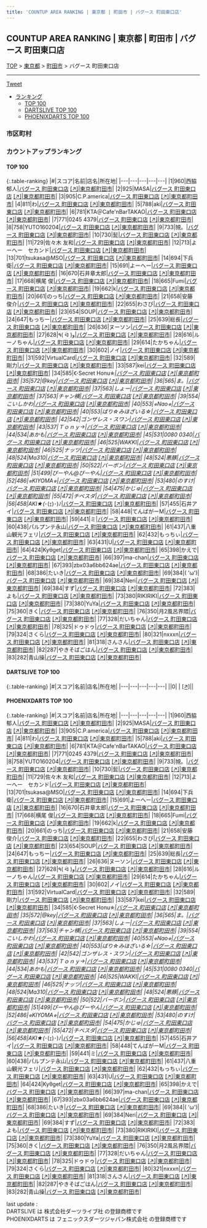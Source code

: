 ```yaml
---
title: 'COUNTUP AREA RANKING | 東京都 | 町田市 | バグース 町田東口店'
---
```

## COUNTUP AREA RANKING | 東京都 | 町田市 | バグース 町田東口店

[TOP](/darts/rank/) > [東京都](/darts/rank/東京都/) > [町田市](/darts/rank/東京都/町田市/) > バグース 町田東口店

___

<a href="https://twitter.com/share?ref_src=twsrc%5Etfw" data-text="COUNTUP AREA RANKING | 東京都町田市バグース 町田東口店" class="twitter-share-button" data-hashtags="DARTSLIVE,PHOENIXDARTS,darts,ダーツ" data-show-count="false">Tweet</a>

* [ランキング](#カウントアップランキング)
    * [TOP 100](#top-100)
    * [DARTSLIVE TOP 100](#dartslive-top-100)
    * [PHOENIXDARTS TOP 100](#phoenixdarts-top-100)

### 市区町村

<ul>

</ul>

### カウントアップランキング

#### TOP 100



{:.table-ranking}
|#|スコア|名前|店名|所在地|
|---|---|---|---|---|
|1|960|<span class="rank-name-pd"><span class="pro-icon-pd"></span>西脇 郁人</span>|<a href="/darts/rank/shops/60596.html">バグース 町田東口店</a> <a href="https://vs.phoenixdarts.com/jp/shop/shopDetailInfo/s_60596?s_seq=60596">[↗]</a>|<a href="/darts/rank/東京都/町田市">東京都町田市</a>|
|2|925|<span class="rank-name-pd">MASA</span>|<a href="/darts/rank/shops/60596.html">バグース 町田東口店</a> <a href="https://vs.phoenixdarts.com/jp/shop/shopDetailInfo/s_60596?s_seq=60596">[↗]</a>|<a href="/darts/rank/東京都/町田市">東京都町田市</a>|
|3|905|<span class="rank-name-pd">C.P.america</span>|<a href="/darts/rank/shops/60596.html">バグース 町田東口店</a> <a href="https://vs.phoenixdarts.com/jp/shop/shopDetailInfo/s_60596?s_seq=60596">[↗]</a>|<a href="/darts/rank/東京都/町田市">東京都町田市</a>|
|4|811|<span class="rank-name-pd">わ</span>|<a href="/darts/rank/shops/60596.html">バグース 町田東口店</a> <a href="https://vs.phoenixdarts.com/jp/shop/shopDetailInfo/s_60596?s_seq=60596">[↗]</a>|<a href="/darts/rank/東京都/町田市">東京都町田市</a>|
|5|788|<span class="rank-name-pd">aki</span>|<a href="/darts/rank/shops/60596.html">バグース 町田東口店</a> <a href="https://vs.phoenixdarts.com/jp/shop/shopDetailInfo/s_60596?s_seq=60596">[↗]</a>|<a href="/darts/rank/東京都/町田市">東京都町田市</a>|
|6|781|<span class="rank-name-pd">KTA＠Cafe&#x27;nBarTAKAO</span>|<a href="/darts/rank/shops/60596.html">バグース 町田東口店</a> <a href="https://vs.phoenixdarts.com/jp/shop/shopDetailInfo/s_60596?s_seq=60596">[↗]</a>|<a href="/darts/rank/東京都/町田市">東京都町田市</a>|
|7|771|<span class="rank-name-pd">0245 4379</span>|<a href="/darts/rank/shops/60596.html">バグース 町田東口店</a> <a href="https://vs.phoenixdarts.com/jp/shop/shopDetailInfo/s_60596?s_seq=60596">[↗]</a>|<a href="/darts/rank/東京都/町田市">東京都町田市</a>|
|8|758|<span class="rank-name-pd">YUTO160204</span>|<a href="/darts/rank/shops/60596.html">バグース 町田東口店</a> <a href="https://vs.phoenixdarts.com/jp/shop/shopDetailInfo/s_60596?s_seq=60596">[↗]</a>|<a href="/darts/rank/東京都/町田市">東京都町田市</a>|
|9|733|<span class="rank-name-pd">覙。</span>|<a href="/darts/rank/shops/60596.html">バグース 町田東口店</a> <a href="https://vs.phoenixdarts.com/jp/shop/shopDetailInfo/s_60596?s_seq=60596">[↗]</a>|<a href="/darts/rank/東京都/町田市">東京都町田市</a>|
|10|730|<span class="rank-name-pd">髭</span>|<a href="/darts/rank/shops/60596.html">バグース 町田東口店</a> <a href="https://vs.phoenixdarts.com/jp/shop/shopDetailInfo/s_60596?s_seq=60596">[↗]</a>|<a href="/darts/rank/東京都/町田市">東京都町田市</a>|
|11|729|<span class="rank-name-pd"><span class="pro-icon-pd"></span>佐々木 友和</span>|<a href="/darts/rank/shops/60596.html">バグース 町田東口店</a> <a href="https://vs.phoenixdarts.com/jp/shop/shopDetailInfo/s_60596?s_seq=60596">[↗]</a>|<a href="/darts/rank/東京都/町田市">東京都町田市</a>|
|12|713|<span class="rank-name-pd">よーへー　セカンド</span>|<a href="/darts/rank/shops/60596.html">バグース 町田東口店</a> <a href="https://vs.phoenixdarts.com/jp/shop/shopDetailInfo/s_60596?s_seq=60596">[↗]</a>|<a href="/darts/rank/東京都/町田市">東京都町田市</a>|
|13|701|<span class="rank-name-pd">tsukasa@MSO</span>|<a href="/darts/rank/shops/60596.html">バグース 町田東口店</a> <a href="https://vs.phoenixdarts.com/jp/shop/shopDetailInfo/s_60596?s_seq=60596">[↗]</a>|<a href="/darts/rank/東京都/町田市">東京都町田市</a>|
|14|694|<span class="rank-name-pd">下兵衛</span>|<a href="/darts/rank/shops/60596.html">バグース 町田東口店</a> <a href="https://vs.phoenixdarts.com/jp/shop/shopDetailInfo/s_60596?s_seq=60596">[↗]</a>|<a href="/darts/rank/東京都/町田市">東京都町田市</a>|
|15|691|<span class="rank-name-pd">よーへー</span>|<a href="/darts/rank/shops/60596.html">バグース 町田東口店</a> <a href="https://vs.phoenixdarts.com/jp/shop/shopDetailInfo/s_60596?s_seq=60596">[↗]</a>|<a href="/darts/rank/東京都/町田市">東京都町田市</a>|
|16|670|<span class="rank-name-pd">石井章太郎</span>|<a href="/darts/rank/shops/60596.html">バグース 町田東口店</a> <a href="https://vs.phoenixdarts.com/jp/shop/shopDetailInfo/s_60596?s_seq=60596">[↗]</a>|<a href="/darts/rank/東京都/町田市">東京都町田市</a>|
|17|668|<span class="rank-name-pd"><span class="pro-icon-pd"></span>横尾 俊</span>|<a href="/darts/rank/shops/60596.html">バグース 町田東口店</a> <a href="https://vs.phoenixdarts.com/jp/shop/shopDetailInfo/s_60596?s_seq=60596">[↗]</a>|<a href="/darts/rank/東京都/町田市">東京都町田市</a>|
|18|665|<span class="rank-name-pd">Fumi</span>|<a href="/darts/rank/shops/60596.html">バグース 町田東口店</a> <a href="https://vs.phoenixdarts.com/jp/shop/shopDetailInfo/s_60596?s_seq=60596">[↗]</a>|<a href="/darts/rank/東京都/町田市">東京都町田市</a>|
|19|662|<span class="rank-name-pd">k</span>|<a href="/darts/rank/shops/60596.html">バグース 町田東口店</a> <a href="https://vs.phoenixdarts.com/jp/shop/shopDetailInfo/s_60596?s_seq=60596">[↗]</a>|<a href="/darts/rank/東京都/町田市">東京都町田市</a>|
|20|661|<span class="rank-name-pd">のっち</span>|<a href="/darts/rank/shops/60596.html">バグース 町田東口店</a> <a href="https://vs.phoenixdarts.com/jp/shop/shopDetailInfo/s_60596?s_seq=60596">[↗]</a>|<a href="/darts/rank/東京都/町田市">東京都町田市</a>|
|21|658|<span class="rank-name-pd">安藤　俊介</span>|<a href="/darts/rank/shops/60596.html">バグース 町田東口店</a> <a href="https://vs.phoenixdarts.com/jp/shop/shopDetailInfo/s_60596?s_seq=60596">[↗]</a>|<a href="/darts/rank/東京都/町田市">東京都町田市</a>|
|22|655|<span class="rank-name-pd">わさび</span>|<a href="/darts/rank/shops/60596.html">バグース 町田東口店</a> <a href="https://vs.phoenixdarts.com/jp/shop/shopDetailInfo/s_60596?s_seq=60596">[↗]</a>|<a href="/darts/rank/東京都/町田市">東京都町田市</a>|
|23|654|<span class="rank-name-pd">SOUP</span>|<a href="/darts/rank/shops/60596.html">バグース 町田東口店</a> <a href="https://vs.phoenixdarts.com/jp/shop/shopDetailInfo/s_60596?s_seq=60596">[↗]</a>|<a href="/darts/rank/東京都/町田市">東京都町田市</a>|
|24|647|<span class="rank-name-pd">もっちー</span>|<a href="/darts/rank/shops/60596.html">バグース 町田東口店</a> <a href="https://vs.phoenixdarts.com/jp/shop/shopDetailInfo/s_60596?s_seq=60596">[↗]</a>|<a href="/darts/rank/東京都/町田市">東京都町田市</a>|
|25|639|<span class="rank-name-pd">総長</span>|<a href="/darts/rank/shops/60596.html">バグース 町田東口店</a> <a href="https://vs.phoenixdarts.com/jp/shop/shopDetailInfo/s_60596?s_seq=60596">[↗]</a>|<a href="/darts/rank/東京都/町田市">東京都町田市</a>|
|26|636|<span class="rank-name-pd">ヌーソン</span>|<a href="/darts/rank/shops/60596.html">バグース 町田東口店</a> <a href="https://vs.phoenixdarts.com/jp/shop/shopDetailInfo/s_60596?s_seq=60596">[↗]</a>|<a href="/darts/rank/東京都/町田市">東京都町田市</a>|
|27|628|<span class="rank-name-pd">٩( ᐛ )و</span>|<a href="/darts/rank/shops/60596.html">バグース 町田東口店</a> <a href="https://vs.phoenixdarts.com/jp/shop/shopDetailInfo/s_60596?s_seq=60596">[↗]</a>|<a href="/darts/rank/東京都/町田市">東京都町田市</a>|
|28|616|<span class="rank-name-pd">ルーノちゃん</span>|<a href="/darts/rank/shops/60596.html">バグース 町田東口店</a> <a href="https://vs.phoenixdarts.com/jp/shop/shopDetailInfo/s_60596?s_seq=60596">[↗]</a>|<a href="/darts/rank/東京都/町田市">東京都町田市</a>|
|29|614|<span class="rank-name-pd">たかちゃん</span>|<a href="/darts/rank/shops/60596.html">バグース 町田東口店</a> <a href="https://vs.phoenixdarts.com/jp/shop/shopDetailInfo/s_60596?s_seq=60596">[↗]</a>|<a href="/darts/rank/東京都/町田市">東京都町田市</a>|
|30|602|<span class="rank-name-pd">ノイ</span>|<a href="/darts/rank/shops/60596.html">バグース 町田東口店</a> <a href="https://vs.phoenixdarts.com/jp/shop/shopDetailInfo/s_60596?s_seq=60596">[↗]</a>|<a href="/darts/rank/東京都/町田市">東京都町田市</a>|
|31|592|<span class="rank-name-pd">VirtualCard</span>|<a href="/darts/rank/shops/60596.html">バグース 町田東口店</a> <a href="https://vs.phoenixdarts.com/jp/shop/shopDetailInfo/s_60596?s_seq=60596">[↗]</a>|<a href="/darts/rank/東京都/町田市">東京都町田市</a>|
|32|589|<span class="rank-name-pd">剛力</span>|<a href="/darts/rank/shops/60596.html">バグース 町田東口店</a> <a href="https://vs.phoenixdarts.com/jp/shop/shopDetailInfo/s_60596?s_seq=60596">[↗]</a>|<a href="/darts/rank/東京都/町田市">東京都町田市</a>|
|33|587|<span class="rank-name-pd">kei</span>|<a href="/darts/rank/shops/60596.html">バグース 町田東口店</a> <a href="https://vs.phoenixdarts.com/jp/shop/shopDetailInfo/s_60596?s_seq=60596">[↗]</a>|<a href="/darts/rank/東京都/町田市">東京都町田市</a>|
|34|585|<span class="rank-name-pd">☪Secret Honu✯*</span>|<a href="/darts/rank/shops/60596.html">バグース 町田東口店</a> <a href="https://vs.phoenixdarts.com/jp/shop/shopDetailInfo/s_60596?s_seq=60596">[↗]</a>|<a href="/darts/rank/東京都/町田市">東京都町田市</a>|
|35|572|<span class="rank-name-pd">@key</span>|<a href="/darts/rank/shops/60596.html">バグース 町田東口店</a> <a href="https://vs.phoenixdarts.com/jp/shop/shopDetailInfo/s_60596?s_seq=60596">[↗]</a>|<a href="/darts/rank/東京都/町田市">東京都町田市</a>|
|36|565|<span class="rank-name-pd">ま。</span>|<a href="/darts/rank/shops/60596.html">バグース 町田東口店</a> <a href="https://vs.phoenixdarts.com/jp/shop/shopDetailInfo/s_60596?s_seq=60596">[↗]</a>|<a href="/darts/rank/東京都/町田市">東京都町田市</a>|
|37|563|<span class="rank-name-pd">しょー</span>|<a href="/darts/rank/shops/60596.html">バグース 町田東口店</a> <a href="https://vs.phoenixdarts.com/jp/shop/shopDetailInfo/s_60596?s_seq=60596">[↗]</a>|<a href="/darts/rank/東京都/町田市">東京都町田市</a>|
|37|563|<span class="rank-name-pd">チャン横</span>|<a href="/darts/rank/shops/60596.html">バグース 町田東口店</a> <a href="https://vs.phoenixdarts.com/jp/shop/shopDetailInfo/s_60596?s_seq=60596">[↗]</a>|<a href="/darts/rank/東京都/町田市">東京都町田市</a>|
|39|554|<span class="rank-name-pd">こいしかわ</span>|<a href="/darts/rank/shops/60596.html">バグース 町田東口店</a> <a href="https://vs.phoenixdarts.com/jp/shop/shopDetailInfo/s_60596?s_seq=60596">[↗]</a>|<a href="/darts/rank/東京都/町田市">東京都町田市</a>|
|40|553|<span class="rank-name-pd">⭐︎Nao⭐︎</span>|<a href="/darts/rank/shops/60596.html">バグース 町田東口店</a> <a href="https://vs.phoenixdarts.com/jp/shop/shopDetailInfo/s_60596?s_seq=60596">[↗]</a>|<a href="/darts/rank/東京都/町田市">東京都町田市</a>|
|40|553|<span class="rank-name-pd">ばり☆みほざいる☆</span>|<a href="/darts/rank/shops/60596.html">バグース 町田東口店</a> <a href="https://vs.phoenixdarts.com/jp/shop/shopDetailInfo/s_60596?s_seq=60596">[↗]</a>|<a href="/darts/rank/東京都/町田市">東京都町田市</a>|
|42|542|<span class="rank-name-pd">ゴンザレス・スワン</span>|<a href="/darts/rank/shops/60596.html">バグース 町田東口店</a> <a href="https://vs.phoenixdarts.com/jp/shop/shopDetailInfo/s_60596?s_seq=60596">[↗]</a>|<a href="/darts/rank/東京都/町田市">東京都町田市</a>|
|43|537|<span class="rank-name-pd">Ｔｏｎｙ→</span>|<a href="/darts/rank/shops/60596.html">バグース 町田東口店</a> <a href="https://vs.phoenixdarts.com/jp/shop/shopDetailInfo/s_60596?s_seq=60596">[↗]</a>|<a href="/darts/rank/東京都/町田市">東京都町田市</a>|
|44|534|<span class="rank-name-pd">あかも</span>|<a href="/darts/rank/shops/60596.html">バグース 町田東口店</a> <a href="https://vs.phoenixdarts.com/jp/shop/shopDetailInfo/s_60596?s_seq=60596">[↗]</a>|<a href="/darts/rank/東京都/町田市">東京都町田市</a>|
|45|531|<span class="rank-name-pd">0080 0340</span>|<a href="/darts/rank/shops/60596.html">バグース 町田東口店</a> <a href="https://vs.phoenixdarts.com/jp/shop/shopDetailInfo/s_60596?s_seq=60596">[↗]</a>|<a href="/darts/rank/東京都/町田市">東京都町田市</a>|
|46|525|<span class="rank-name-pd">WAKKI</span>|<a href="/darts/rank/shops/60596.html">バグース 町田東口店</a> <a href="https://vs.phoenixdarts.com/jp/shop/shopDetailInfo/s_60596?s_seq=60596">[↗]</a>|<a href="/darts/rank/東京都/町田市">東京都町田市</a>|
|46|525|<span class="rank-name-pd">ナッツ</span>|<a href="/darts/rank/shops/60596.html">バグース 町田東口店</a> <a href="https://vs.phoenixdarts.com/jp/shop/shopDetailInfo/s_60596?s_seq=60596">[↗]</a>|<a href="/darts/rank/東京都/町田市">東京都町田市</a>|
|48|524|<span class="rank-name-pd">Ma310</span>|<a href="/darts/rank/shops/60596.html">バグース 町田東口店</a> <a href="https://vs.phoenixdarts.com/jp/shop/shopDetailInfo/s_60596?s_seq=60596">[↗]</a>|<a href="/darts/rank/東京都/町田市">東京都町田市</a>|
|48|524|<span class="rank-name-pd">悪豚</span>|<a href="/darts/rank/shops/60596.html">バグース 町田東口店</a> <a href="https://vs.phoenixdarts.com/jp/shop/shopDetailInfo/s_60596?s_seq=60596">[↗]</a>|<a href="/darts/rank/東京都/町田市">東京都町田市</a>|
|50|522|<span class="rank-name-pd">バーボン</span>|<a href="/darts/rank/shops/60596.html">バグース 町田東口店</a> <a href="https://vs.phoenixdarts.com/jp/shop/shopDetailInfo/s_60596?s_seq=60596">[↗]</a>|<a href="/darts/rank/東京都/町田市">東京都町田市</a>|
|51|499|<span class="rank-name-pd">ぴーやん@ぴーやん</span>|<a href="/darts/rank/shops/60596.html">バグース 町田東口店</a> <a href="https://vs.phoenixdarts.com/jp/shop/shopDetailInfo/s_60596?s_seq=60596">[↗]</a>|<a href="/darts/rank/東京都/町田市">東京都町田市</a>|
|52|486|<span class="rank-name-pd">⭐︎KIYOMA⭐︎</span>|<a href="/darts/rank/shops/60596.html">バグース 町田東口店</a> <a href="https://vs.phoenixdarts.com/jp/shop/shopDetailInfo/s_60596?s_seq=60596">[↗]</a>|<a href="/darts/rank/東京都/町田市">東京都町田市</a>|
|53|480|<span class="rank-name-pd">のすけ</span>|<a href="/darts/rank/shops/60596.html">バグース 町田東口店</a> <a href="https://vs.phoenixdarts.com/jp/shop/shopDetailInfo/s_60596?s_seq=60596">[↗]</a>|<a href="/darts/rank/東京都/町田市">東京都町田市</a>|
|54|475|<span class="rank-name-pd">かじゅ</span>|<a href="/darts/rank/shops/60596.html">バグース 町田東口店</a> <a href="https://vs.phoenixdarts.com/jp/shop/shopDetailInfo/s_60596?s_seq=60596">[↗]</a>|<a href="/darts/rank/東京都/町田市">東京都町田市</a>|
|55|472|<span class="rank-name-pd">チベスダ</span>|<a href="/darts/rank/shops/60596.html">バグース 町田東口店</a> <a href="https://vs.phoenixdarts.com/jp/shop/shopDetailInfo/s_60596?s_seq=60596">[↗]</a>|<a href="/darts/rank/東京都/町田市">東京都町田市</a>|
|56|458|<span class="rank-name-pd">AKI★(*･(ｪ)･)ﾉ</span>|<a href="/darts/rank/shops/60596.html">バグース 町田東口店</a> <a href="https://vs.phoenixdarts.com/jp/shop/shopDetailInfo/s_60596?s_seq=60596">[↗]</a>|<a href="/darts/rank/東京都/町田市">東京都町田市</a>|
|57|455|<span class="rank-name-pd">石井アイ</span>|<a href="/darts/rank/shops/60596.html">バグース 町田東口店</a> <a href="https://vs.phoenixdarts.com/jp/shop/shopDetailInfo/s_60596?s_seq=60596">[↗]</a>|<a href="/darts/rank/東京都/町田市">東京都町田市</a>|
|58|448|<span class="rank-name-pd">てんばがーM</span>|<a href="/darts/rank/shops/60596.html">バグース 町田東口店</a> <a href="https://vs.phoenixdarts.com/jp/shop/shopDetailInfo/s_60596?s_seq=60596">[↗]</a>|<a href="/darts/rank/東京都/町田市">東京都町田市</a>|
|59|441|<span class="rank-name-pd">ミ</span>|<a href="/darts/rank/shops/60596.html">バグース 町田東口店</a> <a href="https://vs.phoenixdarts.com/jp/shop/shopDetailInfo/s_60596?s_seq=60596">[↗]</a>|<a href="/darts/rank/東京都/町田市">東京都町田市</a>|
|60|438|<span class="rank-name-pd">パルプンテ永山</span>|<a href="/darts/rank/shops/60596.html">バグース 町田東口店</a> <a href="https://vs.phoenixdarts.com/jp/shop/shopDetailInfo/s_60596?s_seq=60596">[↗]</a>|<a href="/darts/rank/東京都/町田市">東京都町田市</a>|
|61|437|<span class="rank-name-pd">八重山観光フェリ</span>|<a href="/darts/rank/shops/60596.html">バグース 町田東口店</a> <a href="https://vs.phoenixdarts.com/jp/shop/shopDetailInfo/s_60596?s_seq=60596">[↗]</a>|<a href="/darts/rank/東京都/町田市">東京都町田市</a>|
|62|432|<span class="rank-name-pd">もっちぃ</span>|<a href="/darts/rank/shops/60596.html">バグース 町田東口店</a> <a href="https://vs.phoenixdarts.com/jp/shop/shopDetailInfo/s_60596?s_seq=60596">[↗]</a>|<a href="/darts/rank/東京都/町田市">東京都町田市</a>|
|63|431|<span class="rank-name-pd">U</span>|<a href="/darts/rank/shops/60596.html">バグース 町田東口店</a> <a href="https://vs.phoenixdarts.com/jp/shop/shopDetailInfo/s_60596?s_seq=60596">[↗]</a>|<a href="/darts/rank/東京都/町田市">東京都町田市</a>|
|64|424|<span class="rank-name-pd">Kyθget</span>|<a href="/darts/rank/shops/60596.html">バグース 町田東口店</a> <a href="https://vs.phoenixdarts.com/jp/shop/shopDetailInfo/s_60596?s_seq=60596">[↗]</a>|<a href="/darts/rank/東京都/町田市">東京都町田市</a>|
|65|398|<span class="rank-name-pd">かえで</span>|<a href="/darts/rank/shops/60596.html">バグース 町田東口店</a> <a href="https://vs.phoenixdarts.com/jp/shop/shopDetailInfo/s_60596?s_seq=60596">[↗]</a>|<a href="/darts/rank/東京都/町田市">東京都町田市</a>|
|66|397|<span class="rank-name-pd">ma-chan</span>|<a href="/darts/rank/shops/60596.html">バグース 町田東口店</a> <a href="https://vs.phoenixdarts.com/jp/shop/shopDetailInfo/s_60596?s_seq=60596">[↗]</a>|<a href="/darts/rank/東京都/町田市">東京都町田市</a>|
|67|393|<span class="rank-name-pd">zbx03a6bb624ae</span>|<a href="/darts/rank/shops/60596.html">バグース 町田東口店</a> <a href="https://vs.phoenixdarts.com/jp/shop/shopDetailInfo/s_60596?s_seq=60596">[↗]</a>|<a href="/darts/rank/東京都/町田市">東京都町田市</a>|
|68|386|<span class="rank-name-pd">たいき</span>|<a href="/darts/rank/shops/60596.html">バグース 町田東口店</a> <a href="https://vs.phoenixdarts.com/jp/shop/shopDetailInfo/s_60596?s_seq=60596">[↗]</a>|<a href="/darts/rank/東京都/町田市">東京都町田市</a>|
|69|384|<span class="rank-name-pd">( &#x27;ω&#x27;)</span>|<a href="/darts/rank/shops/60596.html">バグース 町田東口店</a> <a href="https://vs.phoenixdarts.com/jp/shop/shopDetailInfo/s_60596?s_seq=60596">[↗]</a>|<a href="/darts/rank/東京都/町田市">東京都町田市</a>|
|69|384|<span class="rank-name-pd">Neri</span>|<a href="/darts/rank/shops/60596.html">バグース 町田東口店</a> <a href="https://vs.phoenixdarts.com/jp/shop/shopDetailInfo/s_60596?s_seq=60596">[↗]</a>|<a href="/darts/rank/東京都/町田市">東京都町田市</a>|
|69|384|<span class="rank-name-pd">すず</span>|<a href="/darts/rank/shops/60596.html">バグース 町田東口店</a> <a href="https://vs.phoenixdarts.com/jp/shop/shopDetailInfo/s_60596?s_seq=60596">[↗]</a>|<a href="/darts/rank/東京都/町田市">東京都町田市</a>|
|72|383|<span class="rank-name-pd">よも</span>|<a href="/darts/rank/shops/60596.html">バグース 町田東口店</a> <a href="https://vs.phoenixdarts.com/jp/shop/shopDetailInfo/s_60596?s_seq=60596">[↗]</a>|<a href="/darts/rank/東京都/町田市">東京都町田市</a>|
|73|380|<span class="rank-name-pd">RIKIRIKI</span>|<a href="/darts/rank/shops/60596.html">バグース 町田東口店</a> <a href="https://vs.phoenixdarts.com/jp/shop/shopDetailInfo/s_60596?s_seq=60596">[↗]</a>|<a href="/darts/rank/東京都/町田市">東京都町田市</a>|
|73|380|<span class="rank-name-pd">YuYa</span>|<a href="/darts/rank/shops/60596.html">バグース 町田東口店</a> <a href="https://vs.phoenixdarts.com/jp/shop/shopDetailInfo/s_60596?s_seq=60596">[↗]</a>|<a href="/darts/rank/東京都/町田市">東京都町田市</a>|
|75|360|<span class="rank-name-pd">きく</span>|<a href="/darts/rank/shops/60596.html">バグース 町田東口店</a> <a href="https://vs.phoenixdarts.com/jp/shop/shopDetailInfo/s_60596?s_seq=60596">[↗]</a>|<a href="/darts/rank/東京都/町田市">東京都町田市</a>|
|76|350|<span class="rank-name-pd">月2風呂界隈</span>|<a href="/darts/rank/shops/60596.html">バグース 町田東口店</a> <a href="https://vs.phoenixdarts.com/jp/shop/shopDetailInfo/s_60596?s_seq=60596">[↗]</a>|<a href="/darts/rank/東京都/町田市">東京都町田市</a>|
|77|328|<span class="rank-name-pd">だいちゃん</span>|<a href="/darts/rank/shops/60596.html">バグース 町田東口店</a> <a href="https://vs.phoenixdarts.com/jp/shop/shopDetailInfo/s_60596?s_seq=60596">[↗]</a>|<a href="/darts/rank/東京都/町田市">東京都町田市</a>|
|78|325|<span class="rank-name-pd">ドゥドゥ</span>|<a href="/darts/rank/shops/60596.html">バグース 町田東口店</a> <a href="https://vs.phoenixdarts.com/jp/shop/shopDetailInfo/s_60596?s_seq=60596">[↗]</a>|<a href="/darts/rank/東京都/町田市">東京都町田市</a>|
|79|324|<span class="rank-name-pd">さくら</span>|<a href="/darts/rank/shops/60596.html">バグース 町田東口店</a> <a href="https://vs.phoenixdarts.com/jp/shop/shopDetailInfo/s_60596?s_seq=60596">[↗]</a>|<a href="/darts/rank/東京都/町田市">東京都町田市</a>|
|80|321|<span class="rank-name-pd">nxxxn</span>|<a href="/darts/rank/shops/60596.html">バグース 町田東口店</a> <a href="https://vs.phoenixdarts.com/jp/shop/shopDetailInfo/s_60596?s_seq=60596">[↗]</a>|<a href="/darts/rank/東京都/町田市">東京都町田市</a>|
|81|318|<span class="rank-name-pd">さんさん</span>|<a href="/darts/rank/shops/60596.html">バグース 町田東口店</a> <a href="https://vs.phoenixdarts.com/jp/shop/shopDetailInfo/s_60596?s_seq=60596">[↗]</a>|<a href="/darts/rank/東京都/町田市">東京都町田市</a>|
|82|287|<span class="rank-name-pd">やきそばごはん</span>|<a href="/darts/rank/shops/60596.html">バグース 町田東口店</a> <a href="https://vs.phoenixdarts.com/jp/shop/shopDetailInfo/s_60596?s_seq=60596">[↗]</a>|<a href="/darts/rank/東京都/町田市">東京都町田市</a>|
|83|282|<span class="rank-name-pd">青山操</span>|<a href="/darts/rank/shops/60596.html">バグース 町田東口店</a> <a href="https://vs.phoenixdarts.com/jp/shop/shopDetailInfo/s_60596?s_seq=60596">[↗]</a>|<a href="/darts/rank/東京都/町田市">東京都町田市</a>|


#### DARTSLIVE TOP 100



{:.table-ranking}
|#|スコア|名前|店名|所在地|
|---|---|---|---|---|
||0|<span class="rank-name-dl"> </span>|<a href="/darts/rank/shops/.html"></a> <a href="">[↗]</a>|<a href="/darts/rank//"></a>|


#### PHOENIXDARTS TOP 100



{:.table-ranking}
|#|スコア|名前|店名|所在地|
|---|---|---|---|---|
|1|960|<span class="rank-name-pd"><span class="pro-icon-pd"></span>西脇 郁人</span>|<a href="/darts/rank/shops/60596.html">バグース 町田東口店</a> <a href="https://vs.phoenixdarts.com/jp/shop/shopDetailInfo/s_60596?s_seq=60596">[↗]</a>|<a href="/darts/rank/東京都/町田市">東京都町田市</a>|
|2|925|<span class="rank-name-pd">MASA</span>|<a href="/darts/rank/shops/60596.html">バグース 町田東口店</a> <a href="https://vs.phoenixdarts.com/jp/shop/shopDetailInfo/s_60596?s_seq=60596">[↗]</a>|<a href="/darts/rank/東京都/町田市">東京都町田市</a>|
|3|905|<span class="rank-name-pd">C.P.america</span>|<a href="/darts/rank/shops/60596.html">バグース 町田東口店</a> <a href="https://vs.phoenixdarts.com/jp/shop/shopDetailInfo/s_60596?s_seq=60596">[↗]</a>|<a href="/darts/rank/東京都/町田市">東京都町田市</a>|
|4|811|<span class="rank-name-pd">わ</span>|<a href="/darts/rank/shops/60596.html">バグース 町田東口店</a> <a href="https://vs.phoenixdarts.com/jp/shop/shopDetailInfo/s_60596?s_seq=60596">[↗]</a>|<a href="/darts/rank/東京都/町田市">東京都町田市</a>|
|5|788|<span class="rank-name-pd">aki</span>|<a href="/darts/rank/shops/60596.html">バグース 町田東口店</a> <a href="https://vs.phoenixdarts.com/jp/shop/shopDetailInfo/s_60596?s_seq=60596">[↗]</a>|<a href="/darts/rank/東京都/町田市">東京都町田市</a>|
|6|781|<span class="rank-name-pd">KTA＠Cafe&#x27;nBarTAKAO</span>|<a href="/darts/rank/shops/60596.html">バグース 町田東口店</a> <a href="https://vs.phoenixdarts.com/jp/shop/shopDetailInfo/s_60596?s_seq=60596">[↗]</a>|<a href="/darts/rank/東京都/町田市">東京都町田市</a>|
|7|771|<span class="rank-name-pd">0245 4379</span>|<a href="/darts/rank/shops/60596.html">バグース 町田東口店</a> <a href="https://vs.phoenixdarts.com/jp/shop/shopDetailInfo/s_60596?s_seq=60596">[↗]</a>|<a href="/darts/rank/東京都/町田市">東京都町田市</a>|
|8|758|<span class="rank-name-pd">YUTO160204</span>|<a href="/darts/rank/shops/60596.html">バグース 町田東口店</a> <a href="https://vs.phoenixdarts.com/jp/shop/shopDetailInfo/s_60596?s_seq=60596">[↗]</a>|<a href="/darts/rank/東京都/町田市">東京都町田市</a>|
|9|733|<span class="rank-name-pd">覙。</span>|<a href="/darts/rank/shops/60596.html">バグース 町田東口店</a> <a href="https://vs.phoenixdarts.com/jp/shop/shopDetailInfo/s_60596?s_seq=60596">[↗]</a>|<a href="/darts/rank/東京都/町田市">東京都町田市</a>|
|10|730|<span class="rank-name-pd">髭</span>|<a href="/darts/rank/shops/60596.html">バグース 町田東口店</a> <a href="https://vs.phoenixdarts.com/jp/shop/shopDetailInfo/s_60596?s_seq=60596">[↗]</a>|<a href="/darts/rank/東京都/町田市">東京都町田市</a>|
|11|729|<span class="rank-name-pd"><span class="pro-icon-pd"></span>佐々木 友和</span>|<a href="/darts/rank/shops/60596.html">バグース 町田東口店</a> <a href="https://vs.phoenixdarts.com/jp/shop/shopDetailInfo/s_60596?s_seq=60596">[↗]</a>|<a href="/darts/rank/東京都/町田市">東京都町田市</a>|
|12|713|<span class="rank-name-pd">よーへー　セカンド</span>|<a href="/darts/rank/shops/60596.html">バグース 町田東口店</a> <a href="https://vs.phoenixdarts.com/jp/shop/shopDetailInfo/s_60596?s_seq=60596">[↗]</a>|<a href="/darts/rank/東京都/町田市">東京都町田市</a>|
|13|701|<span class="rank-name-pd">tsukasa@MSO</span>|<a href="/darts/rank/shops/60596.html">バグース 町田東口店</a> <a href="https://vs.phoenixdarts.com/jp/shop/shopDetailInfo/s_60596?s_seq=60596">[↗]</a>|<a href="/darts/rank/東京都/町田市">東京都町田市</a>|
|14|694|<span class="rank-name-pd">下兵衛</span>|<a href="/darts/rank/shops/60596.html">バグース 町田東口店</a> <a href="https://vs.phoenixdarts.com/jp/shop/shopDetailInfo/s_60596?s_seq=60596">[↗]</a>|<a href="/darts/rank/東京都/町田市">東京都町田市</a>|
|15|691|<span class="rank-name-pd">よーへー</span>|<a href="/darts/rank/shops/60596.html">バグース 町田東口店</a> <a href="https://vs.phoenixdarts.com/jp/shop/shopDetailInfo/s_60596?s_seq=60596">[↗]</a>|<a href="/darts/rank/東京都/町田市">東京都町田市</a>|
|16|670|<span class="rank-name-pd">石井章太郎</span>|<a href="/darts/rank/shops/60596.html">バグース 町田東口店</a> <a href="https://vs.phoenixdarts.com/jp/shop/shopDetailInfo/s_60596?s_seq=60596">[↗]</a>|<a href="/darts/rank/東京都/町田市">東京都町田市</a>|
|17|668|<span class="rank-name-pd"><span class="pro-icon-pd"></span>横尾 俊</span>|<a href="/darts/rank/shops/60596.html">バグース 町田東口店</a> <a href="https://vs.phoenixdarts.com/jp/shop/shopDetailInfo/s_60596?s_seq=60596">[↗]</a>|<a href="/darts/rank/東京都/町田市">東京都町田市</a>|
|18|665|<span class="rank-name-pd">Fumi</span>|<a href="/darts/rank/shops/60596.html">バグース 町田東口店</a> <a href="https://vs.phoenixdarts.com/jp/shop/shopDetailInfo/s_60596?s_seq=60596">[↗]</a>|<a href="/darts/rank/東京都/町田市">東京都町田市</a>|
|19|662|<span class="rank-name-pd">k</span>|<a href="/darts/rank/shops/60596.html">バグース 町田東口店</a> <a href="https://vs.phoenixdarts.com/jp/shop/shopDetailInfo/s_60596?s_seq=60596">[↗]</a>|<a href="/darts/rank/東京都/町田市">東京都町田市</a>|
|20|661|<span class="rank-name-pd">のっち</span>|<a href="/darts/rank/shops/60596.html">バグース 町田東口店</a> <a href="https://vs.phoenixdarts.com/jp/shop/shopDetailInfo/s_60596?s_seq=60596">[↗]</a>|<a href="/darts/rank/東京都/町田市">東京都町田市</a>|
|21|658|<span class="rank-name-pd">安藤　俊介</span>|<a href="/darts/rank/shops/60596.html">バグース 町田東口店</a> <a href="https://vs.phoenixdarts.com/jp/shop/shopDetailInfo/s_60596?s_seq=60596">[↗]</a>|<a href="/darts/rank/東京都/町田市">東京都町田市</a>|
|22|655|<span class="rank-name-pd">わさび</span>|<a href="/darts/rank/shops/60596.html">バグース 町田東口店</a> <a href="https://vs.phoenixdarts.com/jp/shop/shopDetailInfo/s_60596?s_seq=60596">[↗]</a>|<a href="/darts/rank/東京都/町田市">東京都町田市</a>|
|23|654|<span class="rank-name-pd">SOUP</span>|<a href="/darts/rank/shops/60596.html">バグース 町田東口店</a> <a href="https://vs.phoenixdarts.com/jp/shop/shopDetailInfo/s_60596?s_seq=60596">[↗]</a>|<a href="/darts/rank/東京都/町田市">東京都町田市</a>|
|24|647|<span class="rank-name-pd">もっちー</span>|<a href="/darts/rank/shops/60596.html">バグース 町田東口店</a> <a href="https://vs.phoenixdarts.com/jp/shop/shopDetailInfo/s_60596?s_seq=60596">[↗]</a>|<a href="/darts/rank/東京都/町田市">東京都町田市</a>|
|25|639|<span class="rank-name-pd">総長</span>|<a href="/darts/rank/shops/60596.html">バグース 町田東口店</a> <a href="https://vs.phoenixdarts.com/jp/shop/shopDetailInfo/s_60596?s_seq=60596">[↗]</a>|<a href="/darts/rank/東京都/町田市">東京都町田市</a>|
|26|636|<span class="rank-name-pd">ヌーソン</span>|<a href="/darts/rank/shops/60596.html">バグース 町田東口店</a> <a href="https://vs.phoenixdarts.com/jp/shop/shopDetailInfo/s_60596?s_seq=60596">[↗]</a>|<a href="/darts/rank/東京都/町田市">東京都町田市</a>|
|27|628|<span class="rank-name-pd">٩( ᐛ )و</span>|<a href="/darts/rank/shops/60596.html">バグース 町田東口店</a> <a href="https://vs.phoenixdarts.com/jp/shop/shopDetailInfo/s_60596?s_seq=60596">[↗]</a>|<a href="/darts/rank/東京都/町田市">東京都町田市</a>|
|28|616|<span class="rank-name-pd">ルーノちゃん</span>|<a href="/darts/rank/shops/60596.html">バグース 町田東口店</a> <a href="https://vs.phoenixdarts.com/jp/shop/shopDetailInfo/s_60596?s_seq=60596">[↗]</a>|<a href="/darts/rank/東京都/町田市">東京都町田市</a>|
|29|614|<span class="rank-name-pd">たかちゃん</span>|<a href="/darts/rank/shops/60596.html">バグース 町田東口店</a> <a href="https://vs.phoenixdarts.com/jp/shop/shopDetailInfo/s_60596?s_seq=60596">[↗]</a>|<a href="/darts/rank/東京都/町田市">東京都町田市</a>|
|30|602|<span class="rank-name-pd">ノイ</span>|<a href="/darts/rank/shops/60596.html">バグース 町田東口店</a> <a href="https://vs.phoenixdarts.com/jp/shop/shopDetailInfo/s_60596?s_seq=60596">[↗]</a>|<a href="/darts/rank/東京都/町田市">東京都町田市</a>|
|31|592|<span class="rank-name-pd">VirtualCard</span>|<a href="/darts/rank/shops/60596.html">バグース 町田東口店</a> <a href="https://vs.phoenixdarts.com/jp/shop/shopDetailInfo/s_60596?s_seq=60596">[↗]</a>|<a href="/darts/rank/東京都/町田市">東京都町田市</a>|
|32|589|<span class="rank-name-pd">剛力</span>|<a href="/darts/rank/shops/60596.html">バグース 町田東口店</a> <a href="https://vs.phoenixdarts.com/jp/shop/shopDetailInfo/s_60596?s_seq=60596">[↗]</a>|<a href="/darts/rank/東京都/町田市">東京都町田市</a>|
|33|587|<span class="rank-name-pd">kei</span>|<a href="/darts/rank/shops/60596.html">バグース 町田東口店</a> <a href="https://vs.phoenixdarts.com/jp/shop/shopDetailInfo/s_60596?s_seq=60596">[↗]</a>|<a href="/darts/rank/東京都/町田市">東京都町田市</a>|
|34|585|<span class="rank-name-pd">☪Secret Honu✯*</span>|<a href="/darts/rank/shops/60596.html">バグース 町田東口店</a> <a href="https://vs.phoenixdarts.com/jp/shop/shopDetailInfo/s_60596?s_seq=60596">[↗]</a>|<a href="/darts/rank/東京都/町田市">東京都町田市</a>|
|35|572|<span class="rank-name-pd">@key</span>|<a href="/darts/rank/shops/60596.html">バグース 町田東口店</a> <a href="https://vs.phoenixdarts.com/jp/shop/shopDetailInfo/s_60596?s_seq=60596">[↗]</a>|<a href="/darts/rank/東京都/町田市">東京都町田市</a>|
|36|565|<span class="rank-name-pd">ま。</span>|<a href="/darts/rank/shops/60596.html">バグース 町田東口店</a> <a href="https://vs.phoenixdarts.com/jp/shop/shopDetailInfo/s_60596?s_seq=60596">[↗]</a>|<a href="/darts/rank/東京都/町田市">東京都町田市</a>|
|37|563|<span class="rank-name-pd">しょー</span>|<a href="/darts/rank/shops/60596.html">バグース 町田東口店</a> <a href="https://vs.phoenixdarts.com/jp/shop/shopDetailInfo/s_60596?s_seq=60596">[↗]</a>|<a href="/darts/rank/東京都/町田市">東京都町田市</a>|
|37|563|<span class="rank-name-pd">チャン横</span>|<a href="/darts/rank/shops/60596.html">バグース 町田東口店</a> <a href="https://vs.phoenixdarts.com/jp/shop/shopDetailInfo/s_60596?s_seq=60596">[↗]</a>|<a href="/darts/rank/東京都/町田市">東京都町田市</a>|
|39|554|<span class="rank-name-pd">こいしかわ</span>|<a href="/darts/rank/shops/60596.html">バグース 町田東口店</a> <a href="https://vs.phoenixdarts.com/jp/shop/shopDetailInfo/s_60596?s_seq=60596">[↗]</a>|<a href="/darts/rank/東京都/町田市">東京都町田市</a>|
|40|553|<span class="rank-name-pd">⭐︎Nao⭐︎</span>|<a href="/darts/rank/shops/60596.html">バグース 町田東口店</a> <a href="https://vs.phoenixdarts.com/jp/shop/shopDetailInfo/s_60596?s_seq=60596">[↗]</a>|<a href="/darts/rank/東京都/町田市">東京都町田市</a>|
|40|553|<span class="rank-name-pd">ばり☆みほざいる☆</span>|<a href="/darts/rank/shops/60596.html">バグース 町田東口店</a> <a href="https://vs.phoenixdarts.com/jp/shop/shopDetailInfo/s_60596?s_seq=60596">[↗]</a>|<a href="/darts/rank/東京都/町田市">東京都町田市</a>|
|42|542|<span class="rank-name-pd">ゴンザレス・スワン</span>|<a href="/darts/rank/shops/60596.html">バグース 町田東口店</a> <a href="https://vs.phoenixdarts.com/jp/shop/shopDetailInfo/s_60596?s_seq=60596">[↗]</a>|<a href="/darts/rank/東京都/町田市">東京都町田市</a>|
|43|537|<span class="rank-name-pd">Ｔｏｎｙ→</span>|<a href="/darts/rank/shops/60596.html">バグース 町田東口店</a> <a href="https://vs.phoenixdarts.com/jp/shop/shopDetailInfo/s_60596?s_seq=60596">[↗]</a>|<a href="/darts/rank/東京都/町田市">東京都町田市</a>|
|44|534|<span class="rank-name-pd">あかも</span>|<a href="/darts/rank/shops/60596.html">バグース 町田東口店</a> <a href="https://vs.phoenixdarts.com/jp/shop/shopDetailInfo/s_60596?s_seq=60596">[↗]</a>|<a href="/darts/rank/東京都/町田市">東京都町田市</a>|
|45|531|<span class="rank-name-pd">0080 0340</span>|<a href="/darts/rank/shops/60596.html">バグース 町田東口店</a> <a href="https://vs.phoenixdarts.com/jp/shop/shopDetailInfo/s_60596?s_seq=60596">[↗]</a>|<a href="/darts/rank/東京都/町田市">東京都町田市</a>|
|46|525|<span class="rank-name-pd">WAKKI</span>|<a href="/darts/rank/shops/60596.html">バグース 町田東口店</a> <a href="https://vs.phoenixdarts.com/jp/shop/shopDetailInfo/s_60596?s_seq=60596">[↗]</a>|<a href="/darts/rank/東京都/町田市">東京都町田市</a>|
|46|525|<span class="rank-name-pd">ナッツ</span>|<a href="/darts/rank/shops/60596.html">バグース 町田東口店</a> <a href="https://vs.phoenixdarts.com/jp/shop/shopDetailInfo/s_60596?s_seq=60596">[↗]</a>|<a href="/darts/rank/東京都/町田市">東京都町田市</a>|
|48|524|<span class="rank-name-pd">Ma310</span>|<a href="/darts/rank/shops/60596.html">バグース 町田東口店</a> <a href="https://vs.phoenixdarts.com/jp/shop/shopDetailInfo/s_60596?s_seq=60596">[↗]</a>|<a href="/darts/rank/東京都/町田市">東京都町田市</a>|
|48|524|<span class="rank-name-pd">悪豚</span>|<a href="/darts/rank/shops/60596.html">バグース 町田東口店</a> <a href="https://vs.phoenixdarts.com/jp/shop/shopDetailInfo/s_60596?s_seq=60596">[↗]</a>|<a href="/darts/rank/東京都/町田市">東京都町田市</a>|
|50|522|<span class="rank-name-pd">バーボン</span>|<a href="/darts/rank/shops/60596.html">バグース 町田東口店</a> <a href="https://vs.phoenixdarts.com/jp/shop/shopDetailInfo/s_60596?s_seq=60596">[↗]</a>|<a href="/darts/rank/東京都/町田市">東京都町田市</a>|
|51|499|<span class="rank-name-pd">ぴーやん@ぴーやん</span>|<a href="/darts/rank/shops/60596.html">バグース 町田東口店</a> <a href="https://vs.phoenixdarts.com/jp/shop/shopDetailInfo/s_60596?s_seq=60596">[↗]</a>|<a href="/darts/rank/東京都/町田市">東京都町田市</a>|
|52|486|<span class="rank-name-pd">⭐︎KIYOMA⭐︎</span>|<a href="/darts/rank/shops/60596.html">バグース 町田東口店</a> <a href="https://vs.phoenixdarts.com/jp/shop/shopDetailInfo/s_60596?s_seq=60596">[↗]</a>|<a href="/darts/rank/東京都/町田市">東京都町田市</a>|
|53|480|<span class="rank-name-pd">のすけ</span>|<a href="/darts/rank/shops/60596.html">バグース 町田東口店</a> <a href="https://vs.phoenixdarts.com/jp/shop/shopDetailInfo/s_60596?s_seq=60596">[↗]</a>|<a href="/darts/rank/東京都/町田市">東京都町田市</a>|
|54|475|<span class="rank-name-pd">かじゅ</span>|<a href="/darts/rank/shops/60596.html">バグース 町田東口店</a> <a href="https://vs.phoenixdarts.com/jp/shop/shopDetailInfo/s_60596?s_seq=60596">[↗]</a>|<a href="/darts/rank/東京都/町田市">東京都町田市</a>|
|55|472|<span class="rank-name-pd">チベスダ</span>|<a href="/darts/rank/shops/60596.html">バグース 町田東口店</a> <a href="https://vs.phoenixdarts.com/jp/shop/shopDetailInfo/s_60596?s_seq=60596">[↗]</a>|<a href="/darts/rank/東京都/町田市">東京都町田市</a>|
|56|458|<span class="rank-name-pd">AKI★(*･(ｪ)･)ﾉ</span>|<a href="/darts/rank/shops/60596.html">バグース 町田東口店</a> <a href="https://vs.phoenixdarts.com/jp/shop/shopDetailInfo/s_60596?s_seq=60596">[↗]</a>|<a href="/darts/rank/東京都/町田市">東京都町田市</a>|
|57|455|<span class="rank-name-pd">石井アイ</span>|<a href="/darts/rank/shops/60596.html">バグース 町田東口店</a> <a href="https://vs.phoenixdarts.com/jp/shop/shopDetailInfo/s_60596?s_seq=60596">[↗]</a>|<a href="/darts/rank/東京都/町田市">東京都町田市</a>|
|58|448|<span class="rank-name-pd">てんばがーM</span>|<a href="/darts/rank/shops/60596.html">バグース 町田東口店</a> <a href="https://vs.phoenixdarts.com/jp/shop/shopDetailInfo/s_60596?s_seq=60596">[↗]</a>|<a href="/darts/rank/東京都/町田市">東京都町田市</a>|
|59|441|<span class="rank-name-pd">ミ</span>|<a href="/darts/rank/shops/60596.html">バグース 町田東口店</a> <a href="https://vs.phoenixdarts.com/jp/shop/shopDetailInfo/s_60596?s_seq=60596">[↗]</a>|<a href="/darts/rank/東京都/町田市">東京都町田市</a>|
|60|438|<span class="rank-name-pd">パルプンテ永山</span>|<a href="/darts/rank/shops/60596.html">バグース 町田東口店</a> <a href="https://vs.phoenixdarts.com/jp/shop/shopDetailInfo/s_60596?s_seq=60596">[↗]</a>|<a href="/darts/rank/東京都/町田市">東京都町田市</a>|
|61|437|<span class="rank-name-pd">八重山観光フェリ</span>|<a href="/darts/rank/shops/60596.html">バグース 町田東口店</a> <a href="https://vs.phoenixdarts.com/jp/shop/shopDetailInfo/s_60596?s_seq=60596">[↗]</a>|<a href="/darts/rank/東京都/町田市">東京都町田市</a>|
|62|432|<span class="rank-name-pd">もっちぃ</span>|<a href="/darts/rank/shops/60596.html">バグース 町田東口店</a> <a href="https://vs.phoenixdarts.com/jp/shop/shopDetailInfo/s_60596?s_seq=60596">[↗]</a>|<a href="/darts/rank/東京都/町田市">東京都町田市</a>|
|63|431|<span class="rank-name-pd">U</span>|<a href="/darts/rank/shops/60596.html">バグース 町田東口店</a> <a href="https://vs.phoenixdarts.com/jp/shop/shopDetailInfo/s_60596?s_seq=60596">[↗]</a>|<a href="/darts/rank/東京都/町田市">東京都町田市</a>|
|64|424|<span class="rank-name-pd">Kyθget</span>|<a href="/darts/rank/shops/60596.html">バグース 町田東口店</a> <a href="https://vs.phoenixdarts.com/jp/shop/shopDetailInfo/s_60596?s_seq=60596">[↗]</a>|<a href="/darts/rank/東京都/町田市">東京都町田市</a>|
|65|398|<span class="rank-name-pd">かえで</span>|<a href="/darts/rank/shops/60596.html">バグース 町田東口店</a> <a href="https://vs.phoenixdarts.com/jp/shop/shopDetailInfo/s_60596?s_seq=60596">[↗]</a>|<a href="/darts/rank/東京都/町田市">東京都町田市</a>|
|66|397|<span class="rank-name-pd">ma-chan</span>|<a href="/darts/rank/shops/60596.html">バグース 町田東口店</a> <a href="https://vs.phoenixdarts.com/jp/shop/shopDetailInfo/s_60596?s_seq=60596">[↗]</a>|<a href="/darts/rank/東京都/町田市">東京都町田市</a>|
|67|393|<span class="rank-name-pd">zbx03a6bb624ae</span>|<a href="/darts/rank/shops/60596.html">バグース 町田東口店</a> <a href="https://vs.phoenixdarts.com/jp/shop/shopDetailInfo/s_60596?s_seq=60596">[↗]</a>|<a href="/darts/rank/東京都/町田市">東京都町田市</a>|
|68|386|<span class="rank-name-pd">たいき</span>|<a href="/darts/rank/shops/60596.html">バグース 町田東口店</a> <a href="https://vs.phoenixdarts.com/jp/shop/shopDetailInfo/s_60596?s_seq=60596">[↗]</a>|<a href="/darts/rank/東京都/町田市">東京都町田市</a>|
|69|384|<span class="rank-name-pd">( &#x27;ω&#x27;)</span>|<a href="/darts/rank/shops/60596.html">バグース 町田東口店</a> <a href="https://vs.phoenixdarts.com/jp/shop/shopDetailInfo/s_60596?s_seq=60596">[↗]</a>|<a href="/darts/rank/東京都/町田市">東京都町田市</a>|
|69|384|<span class="rank-name-pd">Neri</span>|<a href="/darts/rank/shops/60596.html">バグース 町田東口店</a> <a href="https://vs.phoenixdarts.com/jp/shop/shopDetailInfo/s_60596?s_seq=60596">[↗]</a>|<a href="/darts/rank/東京都/町田市">東京都町田市</a>|
|69|384|<span class="rank-name-pd">すず</span>|<a href="/darts/rank/shops/60596.html">バグース 町田東口店</a> <a href="https://vs.phoenixdarts.com/jp/shop/shopDetailInfo/s_60596?s_seq=60596">[↗]</a>|<a href="/darts/rank/東京都/町田市">東京都町田市</a>|
|72|383|<span class="rank-name-pd">よも</span>|<a href="/darts/rank/shops/60596.html">バグース 町田東口店</a> <a href="https://vs.phoenixdarts.com/jp/shop/shopDetailInfo/s_60596?s_seq=60596">[↗]</a>|<a href="/darts/rank/東京都/町田市">東京都町田市</a>|
|73|380|<span class="rank-name-pd">RIKIRIKI</span>|<a href="/darts/rank/shops/60596.html">バグース 町田東口店</a> <a href="https://vs.phoenixdarts.com/jp/shop/shopDetailInfo/s_60596?s_seq=60596">[↗]</a>|<a href="/darts/rank/東京都/町田市">東京都町田市</a>|
|73|380|<span class="rank-name-pd">YuYa</span>|<a href="/darts/rank/shops/60596.html">バグース 町田東口店</a> <a href="https://vs.phoenixdarts.com/jp/shop/shopDetailInfo/s_60596?s_seq=60596">[↗]</a>|<a href="/darts/rank/東京都/町田市">東京都町田市</a>|
|75|360|<span class="rank-name-pd">きく</span>|<a href="/darts/rank/shops/60596.html">バグース 町田東口店</a> <a href="https://vs.phoenixdarts.com/jp/shop/shopDetailInfo/s_60596?s_seq=60596">[↗]</a>|<a href="/darts/rank/東京都/町田市">東京都町田市</a>|
|76|350|<span class="rank-name-pd">月2風呂界隈</span>|<a href="/darts/rank/shops/60596.html">バグース 町田東口店</a> <a href="https://vs.phoenixdarts.com/jp/shop/shopDetailInfo/s_60596?s_seq=60596">[↗]</a>|<a href="/darts/rank/東京都/町田市">東京都町田市</a>|
|77|328|<span class="rank-name-pd">だいちゃん</span>|<a href="/darts/rank/shops/60596.html">バグース 町田東口店</a> <a href="https://vs.phoenixdarts.com/jp/shop/shopDetailInfo/s_60596?s_seq=60596">[↗]</a>|<a href="/darts/rank/東京都/町田市">東京都町田市</a>|
|78|325|<span class="rank-name-pd">ドゥドゥ</span>|<a href="/darts/rank/shops/60596.html">バグース 町田東口店</a> <a href="https://vs.phoenixdarts.com/jp/shop/shopDetailInfo/s_60596?s_seq=60596">[↗]</a>|<a href="/darts/rank/東京都/町田市">東京都町田市</a>|
|79|324|<span class="rank-name-pd">さくら</span>|<a href="/darts/rank/shops/60596.html">バグース 町田東口店</a> <a href="https://vs.phoenixdarts.com/jp/shop/shopDetailInfo/s_60596?s_seq=60596">[↗]</a>|<a href="/darts/rank/東京都/町田市">東京都町田市</a>|
|80|321|<span class="rank-name-pd">nxxxn</span>|<a href="/darts/rank/shops/60596.html">バグース 町田東口店</a> <a href="https://vs.phoenixdarts.com/jp/shop/shopDetailInfo/s_60596?s_seq=60596">[↗]</a>|<a href="/darts/rank/東京都/町田市">東京都町田市</a>|
|81|318|<span class="rank-name-pd">さんさん</span>|<a href="/darts/rank/shops/60596.html">バグース 町田東口店</a> <a href="https://vs.phoenixdarts.com/jp/shop/shopDetailInfo/s_60596?s_seq=60596">[↗]</a>|<a href="/darts/rank/東京都/町田市">東京都町田市</a>|
|82|287|<span class="rank-name-pd">やきそばごはん</span>|<a href="/darts/rank/shops/60596.html">バグース 町田東口店</a> <a href="https://vs.phoenixdarts.com/jp/shop/shopDetailInfo/s_60596?s_seq=60596">[↗]</a>|<a href="/darts/rank/東京都/町田市">東京都町田市</a>|
|83|282|<span class="rank-name-pd">青山操</span>|<a href="/darts/rank/shops/60596.html">バグース 町田東口店</a> <a href="https://vs.phoenixdarts.com/jp/shop/shopDetailInfo/s_60596?s_seq=60596">[↗]</a>|<a href="/darts/rank/東京都/町田市">東京都町田市</a>|


<div class="footer border-top border-gray-light mt-5 pt-3 text-right text-gray">
    last update : <span style="font-weight: italic" id="foot_last_modified"></span><br />
    DARTSLIVE は 株式会社ダーツライブ社 の登録商標です<br />
    PHOENIXDARTS は フェニックスダーツジャパン株式会社 の登録商標です<br />
</div>

<script src="https://cdnjs.cloudflare.com/ajax/libs/jquery.tablesorter/2.31.3/js/jquery.tablesorter.min.js" integrity="sha512-qzgd5cYSZcosqpzpn7zF2ZId8f/8CHmFKZ8j7mU4OUXTNRd5g+ZHBPsgKEwoqxCtdQvExE5LprwwPAgoicguNg==" crossorigin="anonymous" referrerpolicy="no-referrer"></script>
<link rel="stylesheet" href="https://cdnjs.cloudflare.com/ajax/libs/jquery.tablesorter/2.31.3/css/theme.default.min.css" integrity="sha512-wghhOJkjQX0Lh3NSWvNKeZ0ZpNn+SPVXX1Qyc9OCaogADktxrBiBdKGDoqVUOyhStvMBmJQ8ZdMHiR3wuEq8+w==" crossorigin="anonymous" referrerpolicy="no-referrer" />
<script>
$(function() {
    $(".table-ranking").tablesorter({sortList:[[0, 0]]});
    $("#foot_last_modified").text(formatDate(new Date(document.lastModified), 'yyyy-MM-dd HH:mm:ss'));
});
</script>

<script async src="https://platform.twitter.com/widgets.js" charset="utf-8"></script>
